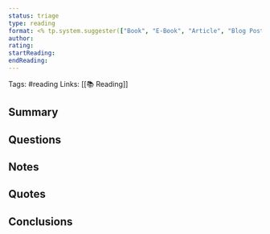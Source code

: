 ```yaml
---
status: triage
type: reading
format: <% tp.system.suggester(["Book", "E-Book", "Article", "Blog Post", "PDF", "Custom"], ["Book", "E-Book", "Article", "Blog Post", "PDF", ""]) %>
author: 
rating: 
startReading: 
endReading: 
---
```

Tags: #reading
Links: [[📚 Reading]]

## Summary
<!-- Enter a brief summary of the book -->

## Questions
<!-- What Questions do you want answered by this book? -->

## Notes
<!-- Notes made from reading -->

## Quotes
<!-- Quotes that can be used later -->

## Conclusions
<!-- Any conclusions drawn from the book -->